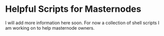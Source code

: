 # Helpful Scripts for Masternodes

I will add more information here soon. For now a collection of shell scripts I am working on to help masternode owners.

